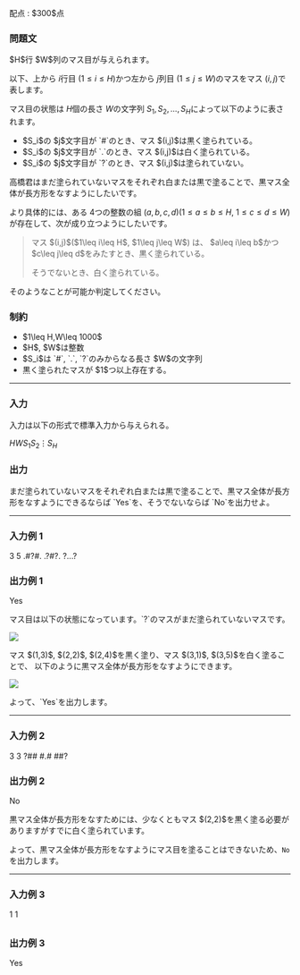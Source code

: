 
<div>

<span>

<span>

<p>
配点 : $300$点
</p>

<div>

<section>

### **問題文**

<p>
$H$行 $W$列のマス目が与えられます。

以下、上から $i$行目 $(1\leq i\leq H)$かつ左から $j$列目 $(1\leq j\leq W)$のマスをマス $(i,j)$で表します。

マス目の状態は $H$個の長さ $W$の文字列 $S_1,S_2, \ldots, S_H$によって以下のように表されます。
</p>

<ul>

<li>
$S_i$の $j$文字目が `#`のとき、マス $(i,j)$は黒く塗られている。
</li>

<li>
$S_i$の $j$文字目が `.`のとき、マス $(i,j)$は白く塗られている。
</li>

<li>
$S_i$の $j$文字目が `?`のとき、マス $(i,j)$は塗られていない。
</li>

</ul>

<p>
高橋君はまだ塗られていないマスをそれぞれ白または黒で塗ることで、黒マス全体が長方形をなすようにしたいです。

より具体的には、ある $4$つの整数の組 $(a,b,c,d)$($1\leq a\leq b\leq H$, $1\leq c\leq d\leq W$) が存在して、次が成り立つようにしたいです。
</p>

<blockquote>

<p>
マス $(i,j)$($1\leq i\leq H$, $1\leq j\leq W$) は、
$a\leq i\leq b$かつ $c\leq j\leq d$をみたすとき、黒く塗られている。

そうでないとき、白く塗られている。
</p>

</blockquote>

<p>
そのようなことが可能か判定してください。
</p>

</section>

</div>

<div>

<section>

### **制約**

<ul>

<li>
$1\leq H,W\leq 1000$
</li>

<li>
$H$, $W$は整数
</li>

<li>
$S_i$は `#`, `.`, `?`のみからなる長さ $W$の文字列 
</li>

<li>
黒く塗られたマスが $1$つ以上存在する。
</li>

</ul>

</section>

</div>

---

<div>

<div>

<section>

### **入力**

<p>
入力は以下の形式で標準入力から与えられる。
</p>

<div>

$H$$W$$S_1$$S_2$$\vdots$$S_H$
</div>

</section>

</div>

<div>

<section>

### **出力**

<p>
まだ塗られていないマスをそれぞれ白または黒で塗ることで、黒マス全体が長方形をなすようにできるならば `Yes`を、そうでないならば `No`を出力せよ。
</p>

</section>

</div>

</div>

---

<div>

<section>

### **入力例 1**

<div>

3 5
.#?#.
.?#?.
?...?

</div>

</section>

</div>

<div>

<section>

### **出力例 1**

<div>

Yes

</div>

<p>
マス目は以下の状態になっています。`?`のマスがまだ塗られていないマスです。
</p>

<p>

<img src="https://img.atcoder.jp/abc390/85b372e4c19d09eb4f842736d40de3b9.png">

</img>

</p>

<p>
マス $(1,3)$, $(2,2)$, $(2,4)$を黒く塗り、マス $(3,1)$, $(3,5)$を白く塗ることで、
以下のように黒マス全体が長方形をなすようにできます。
</p>

<p>

<img src="https://img.atcoder.jp/abc390/535404bb0565608276c41ef49d8f2336.png">

</img>

</p>

<p>
よって、`Yes`を出力します。
</p>

</section>

</div>

---

<div>

<section>

### **入力例 2**

<div>

3 3
?##
#.#
##?

</div>

</section>

</div>

<div>

<section>

### **出力例 2**

<div>

No

</div>

<p>
黒マス全体が長方形をなすためには、少なくともマス $(2,2)$を黒く塗る必要がありますがすでに白く塗られています。

よって、黒マス全体が長方形をなすようにマス目を塗ることはできないため、`No`を出力します。
</p>

</section>

</div>

---

<div>

<section>

### **入力例 3**

<div>

1 1
#

</div>

</section>

</div>

<div>

<section>

### **出力例 3**

<div>

Yes

</div>

</section>

</div>

</span>

</span>

</div>
